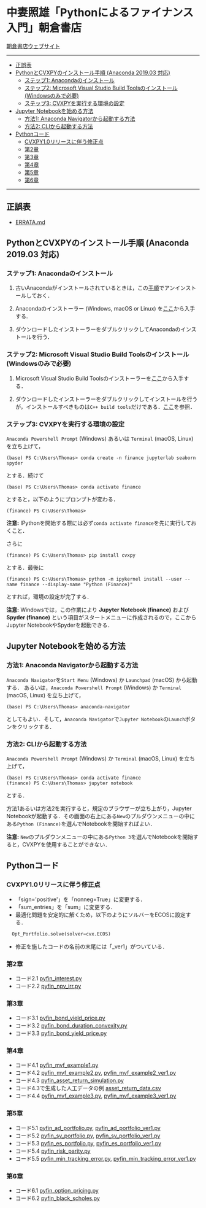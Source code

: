 # 中妻照雄「Pythonによるファイナンス入門」朝倉書店

[朝倉書店ウェブサイト](https://www.asakura.co.jp/books/isbn/978-4-254-12894-9/ "朝倉書店ウェブサイト")

---

+ [正誤表](ERRATA.md)
+ [PythonとCVXPYのインストール手順 (Anaconda 2019.03 対応)](#Python%E3%81%A8CVXPY%E3%81%AE%E3%82%A4%E3%83%B3%E3%82%B9%E3%83%88%E3%83%BC%E3%83%AB%E6%89%8B%E9%A0%86-Anaconda-201903-%E5%AF%BE%E5%BF%9C)
  + [ステップ1: Anacondaのインストール](#%E3%82%B9%E3%83%86%E3%83%83%E3%83%971-Anaconda%E3%81%AE%E3%82%A4%E3%83%B3%E3%82%B9%E3%83%88%E3%83%BC%E3%83%AB)
  + [ステップ2: Microsoft Visual Studio Build Toolsのインストール (Windowsのみで必要)](#%E3%82%B9%E3%83%86%E3%83%83%E3%83%972-Microsoft-Visual-Studio-Build-Tools%E3%81%AE%E3%82%A4%E3%83%B3%E3%82%B9%E3%83%88%E3%83%BC%E3%83%AB-Windows%E3%81%AE%E3%81%BF%E3%81%A7%E5%BF%85%E8%A6%81)
  + [ステップ3: CVXPYを実行する環境の設定](#%E3%82%B9%E3%83%86%E3%83%83%E3%83%973-CVXPY%E3%82%92%E5%AE%9F%E8%A1%8C%E3%81%99%E3%82%8B%E7%92%B0%E5%A2%83%E3%81%AE%E8%A8%AD%E5%AE%9A)
+ [Jupyter Notebookを始める方法](#Jupyter-Notebook%E3%82%92%E5%A7%8B%E3%82%81%E3%82%8B%E6%96%B9%E6%B3%95)
  + [方法1: Anaconda Navigatorから起動する方法](#%E6%96%B9%E6%B3%951-Anaconda-Navigator%E3%81%8B%E3%82%89%E8%B5%B7%E5%8B%95%E3%81%99%E3%82%8B%E6%96%B9%E6%B3%95)
  + [方法2: CLIから起動する方法](#%E6%96%B9%E6%B3%952-CLI%E3%81%8B%E3%82%89%E8%B5%B7%E5%8B%95%E3%81%99%E3%82%8B%E6%96%B9%E6%B3%95)
+ [Pythonコード](#Python%E3%82%B3%E3%83%BC%E3%83%89)
  + [CVXPY1.0リリースに伴う修正点](#CVXPY10%E3%83%AA%E3%83%AA%E3%83%BC%E3%82%B9%E3%81%AB%E4%BC%B4%E3%81%86%E4%BF%AE%E6%AD%A3%E7%82%B9)
  + [第2章](#%E7%AC%AC2%E7%AB%A0)
  + [第3章](#%E7%AC%AC3%E7%AB%A0)
  + [第4章](#%E7%AC%AC4%E7%AB%A0)
  + [第5章](#%E7%AC%AC5%E7%AB%A0)
  + [第6章](#%E7%AC%AC6%E7%AB%A0)

---

## 正誤表

+ [ERRATA.md](ERRATA.md)
  
## PythonとCVXPYのインストール手順 (Anaconda 2019.03 対応)

### ステップ1: Anacondaのインストール

1. 古いAnacondaがインストールされているときは，この[手順](https://docs.anaconda.com/anaconda/install/uninstall/)でアンインストールしておく．

2. Anacondaのインストーラー (Windows, macOS or Linux) を[ここ](https://www.anaconda.com/distribution/)から入手する.

3. ダウンロードしたインストーラーをダブルクリックしてAnacondaのインストールを行う．

### ステップ2: Microsoft Visual Studio Build Toolsのインストール (Windowsのみで必要)

1. Microsoft Visual Studio Build Toolsのインストーラーを[ここ](https://visualstudio.microsoft.com/thank-you-downloading-visual-studio/?sku=BuildTools&rel=16)から入手する．

2. ダウンロードしたインストーラーをダブルクリックしてインストールを行うが，インストールすべきものは`C++ build tools`だけである．[ここ](https://drive.google.com/file/d/0B4GsMXCRaSSIOWpYQkstajlYZ0tPVkNQSElmTWh1dXFaYkJr/view?usp=sharing)を参照．

### ステップ3: CVXPYを実行する環境の設定

`Anaconda Powershell Prompt` (Windows) あるいは `Terminal` (macOS, Linux) を立ち上げて，

```IPython
(base) PS C:\Users\Thomas> conda create -n finance jupyterlab seaborn spyder
```

とする．続けて

```IPython
(base) PS C:\Users\Thomas> conda activate finance
```

とすると，以下のようにプロンプトが変わる．

```IPython
(finance) PS C:\Users\Thomas>
```

**注意:** IPythonを開始する際には必ず`conda activate finance`を先に実行しておくこと．

さらに

```IPython
(finance) PS C:\Users\Thomas> pip install cvxpy
```

とする．最後に

```IPython
(finance) PS C:\Users\Thomas> python -m ipykernel install --user --name finance --display-name "Python (Finance)"
```

とすれば，環境の設定が完了する．

**注意:** Windowsでは，この作業により **Jupyter Notebook (finance)** および **Spyder (finance)** という項目がスタートメニューに作成されるので，ここからJupyter NotebookやSpyderを起動できる．

## Jupyter Notebookを始める方法

### 方法1: Anaconda Navigatorから起動する方法

`Anaconda Navigator`を`Start Menu` (Windows) か `Launchpad` (macOS) から起動する． あるいは，`Anaconda Powershell Prompt` (Windows) か `Terminal` (macOS, Linux) を立ち上げて，

```IPython
(base) PS C:\Users\Thomas> anaconda-navigator
```

としてもよい．そして，`Anaconda Navigator`で`Jupyter Notebook`の`Launch`ボタンをクリックする．

### 方法2: CLIから起動する方法

`Anaconda Powershell Prompt` (Windows) か `Terminal` (macOS, Linux) を立ち上げて，

```IPython
(base) PS C:\Users\Thomas> conda activate finance
(finance) PS C:\Users\Thomas> jupyter notebook
```

とする．

方法1あるいは方法2を実行すると，規定のブラウザーが立ち上がり，Jupyter Notebookが起動する．その画面の右上にある`New`のプルダウンメニューの中にある`Python (Finance)`を選んでNotebookを開始すればよい．

**注意:** `New`のプルダウンメニューの中にある`Python 3`を選んでNotebookを開始すると，CVXPYを使用することができない．

## Pythonコード

### CVXPY1.0リリースに伴う修正点

+ 「sign='positive'」を「nonneg=True」に変更する．
+ 「sum_entries」を「sum」に変更する．
+ 最適化問題を安定的に解くため，以下のようにソルバーをECOSに設定する．

```Python
  Opt_Portfolio.solve(solver=cvx.ECOS)
```

+ 修正を施したコードの名前の末尾には「_ver1」がついている．

### 第2章

+ コード2.1 [pyfin\_interest.py](python/pyfin_interest.py)
+ コード2.2 [pyfin\_npv\_irr.py](python/pyfin_npv_irr.py)

### 第3章

+ コード3.1 [pyfin\_bond\_yield\_price.py](python/pyfin_bond_yield_price.py)
+ コード3.2 [pyfin\_bond\_duration\_convexity.py](python/pyfin_bond_duration_convexity.py)
+ コード3.3 [pyfin\_bond\_yield\_price.py](python/pyfin_bond_yield_price.py)

### 第4章

+ コード4.1 [pyfin\_mvf\_example1.py](python/pyfin_mvf_example1.py)
+ コード4.2 [pyfin\_mvf\_example2.py](python/pyfin_mvf_example2.py), [pyfin\_mvf\_example2\_ver1.py](python/pyfin_mvf_example2_ver1.py)
+ コード4.3 [pyfin\_asset\_return\_simulation.py](python/pyfin_asset_return_simulation.py)
+ コード4.3で生成した人工データの例 [asset\_return\_data.csv](python/asset_return_data.csv)
+ コード4.4 [pyfin\_mvf\_example3.py](python/pyfin_mvf_example3.py), [pyfin\_mvf\_example3\_ver1.py](python/pyfin_mvf_example3_ver1.py)

### 第5章

+ コード5.1 [pyfin\_ad\_portfolio.py](python/pyfin_ad_portfolio.py), [pyfin\_ad\_portfolio\_ver1.py](python/pyfin_ad_portfolio_ver1.py)
+ コード5.2 [pyfin\_sv\_portfolio.py](python/pyfin_sv_portfolio.py), [pyfin\_sv\_portfolio\_ver1.py](python/pyfin_sv_portfolio_ver1.py)
+ コード5.3 [pyfin\_es\_portfolio.py](python/pyfin_es_portfolio.py), [pyfin\_es\_portfolio\_ver1.py](python/pyfin_es_portfolio_ver1.py)
+ コード5.4 [pyfin\_risk\_parity.py](python/pyfin_risk_parity.py)
+ コード5.5 [pyfin\_min\_tracking\_error.py](python/pyfin_min_tracking_error.py), [pyfin\_min\_tracking\_error\_ver1.py](python/pyfin_min_tracking_error_ver1.py)

### 第6章

+ コード6.1 [pyfin\_option\_pricing.py](python/pyfin_option_pricing.py)
+ コード6.2 [pyfin\_black\_scholes.py](python/pyfin_black_scholes.py)

